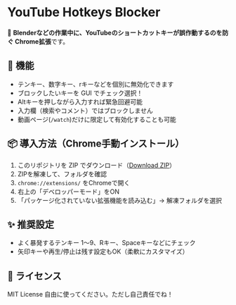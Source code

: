 # YouTube Hotkeys Blocker

🎯 **Blenderなどの作業中に、YouTubeのショートカットキーが誤作動するのを防ぐ Chrome拡張**です。

## 🔧 機能
- テンキー、数字キー、rキーなどを個別に無効化できます
- ブロックしたいキーを GUI でチェック選択！
- Altキーを押しながら入力すれば緊急回避可能
- 入力欄（検索やコメント）ではブロックしません
- 動画ページ(`/watch`)だけに限定して有効化することも可能

## 📦 導入方法（Chrome手動インストール）
1. このリポジトリを ZIP でダウンロード（[Download ZIP](https://github.com/AkhiLow-3d/youtube-hotkeys-blocker/archive/refs/heads/main.zip)）
2. ZIPを解凍して、フォルダを確認
3. `chrome://extensions/` をChromeで開く
4. 右上の「デベロッパーモード」をON
5. 「パッケージ化されていない拡張機能を読み込む」→ 解凍フォルダを選択

## ✨ 推奨設定
- よく暴発するテンキー 1〜9、Rキー、Spaceキーなどにチェック
- 矢印キーや再生/停止は残す設定もOK（柔軟にカスタマイズ）

## 📜 ライセンス
MIT License
自由に使ってください。ただし自己責任でね！
